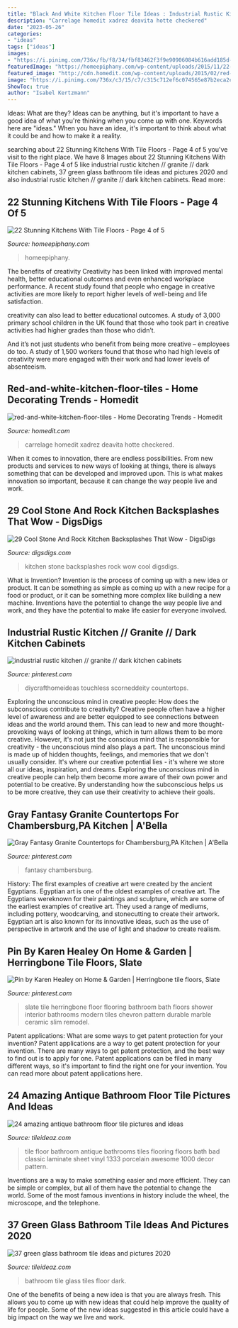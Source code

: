 ```yaml
---
title: "Black And White Kitchen Floor Tile Ideas : Industrial Rustic Kitchen // Granite // Dark Kitchen Cabinets"
description: "Carrelage homedit xadrez deavita hotte checkered"
date: "2023-05-26"
categories:
- "ideas"
tags: ["ideas"]
images:
- "https://i.pinimg.com/736x/fb/f8/34/fbf83462f3f9e90906084b616add185d--herringbone-slate-tile-slate-tile-floors.jpg"
featuredImage: "https://homeepiphany.com/wp-content/uploads/2015/11/22-Stunning-Kitchens-With-Tile-Floors-15.jpg"
featured_image: "http://cdn.homedit.com/wp-content/uploads/2015/02/red-and-white-kitchen-floor-tiles.jpg"
image: "https://i.pinimg.com/736x/c3/15/c7/c315c712ef6c074565e87b2eca2ca363.jpg"
ShowToc: true
author: "Isabel Kertzmann"
---
```



Ideas: What are they?
Ideas can be anything, but it's important to have a good idea of what you're thinking when you come up with one. Keywords here are "ideas." When you have an idea, it's important to think about what it could be and how to make it a reality.

	

		
searching about 22 Stunning Kitchens With Tile Floors - Page 4 of 5 you've visit to the right place. We have 8 Images about 22 Stunning Kitchens With Tile Floors - Page 4 of 5 like industrial rustic kitchen // granite // dark kitchen cabinets, 37 green glass bathroom tile ideas and pictures 2020 and also industrial rustic kitchen // granite // dark kitchen cabinets. Read more:
		
    
## 22 Stunning Kitchens With Tile Floors - Page 4 Of 5

<img loading=lazy src="https://homeepiphany.com/wp-content/uploads/2015/11/22-Stunning-Kitchens-With-Tile-Floors-15.jpg" onerror="this.onerror=null;this.src='https://tse3.mm.bing.net/th?id=OIP.nDTOMkcpImPmIZO_nYzvJgHaE8&amp;pid=15.1';" alt="22 Stunning Kitchens With Tile Floors - Page 4 of 5">

_Source: homeepiphany.com_

>homeepiphany. 

	

The benefits of creativity
Creativity has been linked with improved mental health, better educational outcomes and even enhanced workplace performance.
A recent study found that people who engage in creative activities are more likely to report higher levels of well-being and life satisfaction.

 creativity can also lead to better educational outcomes. A study of 3,000 primary school children in the UK found that those who took part in creative activities had higher grades than those who didn’t.

And it’s not just students who benefit from being more creative – employees do too. A study of 1,500 workers found that those who had high levels of creativity were more engaged with their work and had lower levels of absenteeism.

    
## Red-and-white-kitchen-floor-tiles - Home Decorating Trends - Homedit

<img loading=lazy src="http://cdn.homedit.com/wp-content/uploads/2015/02/red-and-white-kitchen-floor-tiles.jpg" onerror="this.onerror=null;this.src='https://tse2.mm.bing.net/th?id=OIP._JrXOFh0MSgvPvJVHLQdSQHaLH&amp;pid=15.1';" alt="red-and-white-kitchen-floor-tiles - Home Decorating Trends - Homedit">

_Source: homedit.com_

>carrelage homedit xadrez deavita hotte checkered. 

	

When it comes to innovation, there are endless possibilities. From new products and services to new ways of looking at things, there is always something that can be developed and improved upon. This is what makes innovation so important, because it can change the way people live and work.

    
## 29 Cool Stone And Rock Kitchen Backsplashes That Wow - DigsDigs

<img loading=lazy src="https://www.digsdigs.com/photos/cool-stone-kitchen-backsplashes-that-wow-7.jpg" onerror="this.onerror=null;this.src='https://tse4.mm.bing.net/th?id=OIP.T769rk4dpX3Jxm8a-LQQzgHaJ4&amp;pid=15.1';" alt="29 Cool Stone And Rock Kitchen Backsplashes That Wow - DigsDigs">

_Source: digsdigs.com_

>kitchen stone backsplashes rock wow cool digsdigs. 

	

What is Invention?
Invention is the process of coming up with a new idea or product. It can be something as simple as coming up with a new recipe for a food or product, or it can be something more complex like building a new machine. Inventions have the potential to change the way people live and work, and they have the potential to make life easier for everyone involved.

    
## Industrial Rustic Kitchen // Granite // Dark Kitchen Cabinets

<img loading=lazy src="https://i.pinimg.com/736x/c3/15/c7/c315c712ef6c074565e87b2eca2ca363.jpg" onerror="this.onerror=null;this.src='https://tse1.mm.bing.net/th?id=OIP.-szVEYoGl5wKM45rvYOspAHaJ3&amp;pid=15.1';" alt="industrial rustic kitchen // granite // dark kitchen cabinets">

_Source: pinterest.com_

>diycrafthomeideas touchless scorneddeity countertops. 

	

Exploring the unconscious mind in creative people: How does the subconscious contribute to creativity?
Creative people often have a higher level of awareness and are better equipped to see connections between ideas and the world around them. This can lead to new and more thought-provoking ways of looking at things, which in turn allows them to be more creative. However, it's not just the conscious mind that is responsible for creativity - the unconscious mind also plays a part. The unconscious mind is made up of hidden thoughts, feelings, and memories that we don't usually consider. It's where our creative potential lies - it's where we store all our ideas, inspiration, and dreams. Exploring the unconscious mind in creative people can help them become more aware of their own power and potential to be creative. By understanding how the subconscious helps us to be more creative, they can use their creativity to achieve their goals.

    
## Gray Fantasy Granite Countertops For Chambersburg,PA Kitchen | A&#039;Bella

<img loading=lazy src="https://i.pinimg.com/736x/b9/b8/78/b9b878694b9c6486bbaa0c10845c6076.jpg" onerror="this.onerror=null;this.src='https://tse4.mm.bing.net/th?id=OIP.h7EIjyfZoHVJ-1Y-LHbhWAHaJ4&amp;pid=15.1';" alt="Gray Fantasy Granite Countertops for Chambersburg,PA Kitchen | A&#039;Bella">

_Source: pinterest.com_

>fantasy chambersburg. 

	

History: The first examples of creative art were created by the ancient Egyptians.
Egyptian art is one of the oldest examples of creative art. The Egyptians wereknown for their paintings and sculpture, which are some of the earliest examples of creative art. They used a range of mediums, including pottery, woodcarving, and stonecutting to create their artwork. Egyptian art is also known for its innovative ideas, such as the use of perspective in artwork and the use of light and shadow to create realism.

    
## Pin By Karen Healey On Home &amp; Garden | Herringbone Tile Floors, Slate

<img loading=lazy src="https://i.pinimg.com/736x/fb/f8/34/fbf83462f3f9e90906084b616add185d--herringbone-slate-tile-slate-tile-floors.jpg" onerror="this.onerror=null;this.src='https://tse1.mm.bing.net/th?id=OIP.oIhSVu7hbA4IwM5JQdjnhAHaJ3&amp;pid=15.1';" alt="Pin by Karen Healey on Home &amp; Garden | Herringbone tile floors, Slate">

_Source: pinterest.com_

>slate tile herringbone floor flooring bathroom bath floors shower interior bathrooms modern tiles chevron pattern durable marble ceramic slim remodel. 

	

Patent applications: What are some ways to get patent protection for your invention?
Patent applications are a way to get patent protection for your invention. There are many ways to get patent protection, and the best way to find out is to apply for one. Patent applications can be filed in many different ways, so it's important to find the right one for your invention. You can read more about patent applications here.

    
## 24 Amazing Antique Bathroom Floor Tile Pictures And Ideas

<img loading=lazy src="http://www.tileideaz.com/wp-content/uploads/2015/10/awesome-bathroom-tile-floor-4-bathroom-floor-tile-1000-x-1333.jpg" onerror="this.onerror=null;this.src='https://tse2.mm.bing.net/th?id=OIP.oVBkxCUfmOwK7n3V1V5j7gHaJ3&amp;pid=15.1';" alt="24 amazing antique bathroom floor tile pictures and ideas">

_Source: tileideaz.com_

>tile floor bathroom antique bathrooms tiles flooring floors bath bad classic laminate sheet vinyl 1333 porcelain awesome 1000 decor pattern. 

	

Inventions are a way to make something easier and more efficient. They can be simple or complex, but all of them have the potential to change the world. Some of the most famous inventions in history include the wheel, the microscope, and the telephone.

    
## 37 Green Glass Bathroom Tile Ideas And Pictures 2020

<img loading=lazy src="https://www.tileideaz.com/wp-content/uploads/2015/03/green_glass_bathroom_tile_24.jpg" onerror="this.onerror=null;this.src='https://tse1.mm.bing.net/th?id=OIP.pCd-4MzUsW4DEzuCZuth7gHaLH&amp;pid=15.1';" alt="37 green glass bathroom tile ideas and pictures 2020">

_Source: tileideaz.com_

>bathroom tile glass tiles floor dark. 

	

One of the benefits of being a new idea is that you are always fresh. This allows you to come up with new ideas that could help improve the quality of life for people. Some of the new ideas suggested in this article could have a big impact on the way we live and work.

